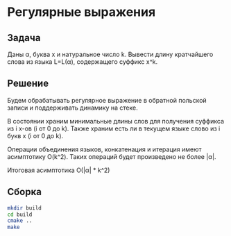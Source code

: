 # Регулярные выражения

## Задача

Даны α, буква x и натуральное число k. Вывести длину кратчайшего слова из языка L=L(α), содержащего суффикс x^k.

## Решение

Будем обрабатывать регулярное выражение в обратной польской записи и поддерживать динамику на стеке.

В состоянии храним минимальные длины слов для получения суффикса из i x-ов (i от 0 до k). Также храним есть ли в текущем языке слово из i букв x (i от 0 до k).

Операции объединения языков, конкатенация и итерация имеют асимптотику O(k^2). Таких операций будет произведено не более |α|.

Итоговая асимптотика O(|α| * k^2)

## Сборка

```bash
mkdir build
cd build
cmake ..
make
```